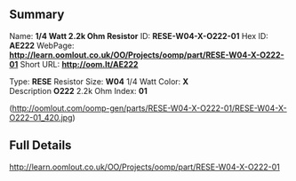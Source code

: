

 ## Summary
Name: __1/4 Watt 2.2k Ohm Resistor__
ID: __RESE-W04-X-O222-01__
Hex ID: __AE222__
WebPage: __http://learn.oomlout.co.uk/OO/Projects/oomp/part/RESE-W04-X-O222-01__
Short URL: __http://oom.lt/AE222__

Type: __RESE__ Resistor 
Size: __W04__ 1/4 Watt 
Color: __X__  
Description __O222__ 2.2k Ohm 
Index: __01__


(http://oomlout.com/oomp-gen/parts/RESE-W04-X-O222-01/RESE-W04-X-O222-01_420.jpg)


 ## Full Details
 http://learn.oomlout.co.uk/OO/Projects/oomp/part/RESE-W04-X-O222-01














